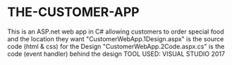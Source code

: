 # THE-CUSTOMER-APP
This is an ASP.net web app in C# allowing customers to order special food and the location they want 
"CustomerWebApp.1Design.aspx" is the source code (html & css) for the Design 
"CustomerWebApp.2Code.aspx.cs" is the code (event handler) behind the design 
TOOL USED: VISUAL STUDIO 2017
